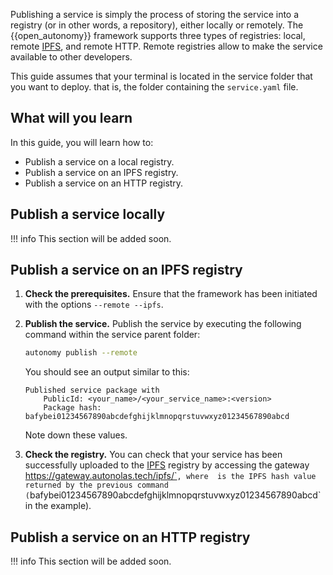 Publishing a service is simply the process of storing the service into a registry (or in other words, a repository), either locally or remotely. The {{open_autonomy}} framework supports three types of registries: local, remote [IPFS](https://ipfs.io/), and remote HTTP. Remote registries allow to make the service available to other developers.

This guide assumes that your terminal is located in the service folder that you want to deploy. that is, the folder containing the `service.yaml` file.

## What will you learn
In this guide, you will learn how to:

  * Publish a service on a local registry.
  * Publish a service on an IPFS registry.
  * Publish a service on an HTTP registry.

## Publish a service locally

!!! info
    This section will be added soon.

## Publish a service on an IPFS registry

1. **Check the prerequisites.** Ensure that the framework has been initiated with the options `--remote --ipfs`.

2. **Publish the service.** Publish the service by executing the following command within the service parent folder:

    ```bash
    autonomy publish --remote
    ```

    You should see an output similar to this:
    ```
    Published service package with
        PublicId: <your_name>/<your_service_name>:<version>
        Package hash: bafybei01234567890abcdefghijklmnopqrstuvwxyz01234567890abcd
    ```
    Note down these values.

3. **Check the registry.** You can check that your service has been successfully uploaded to the [IPFS](https://ipfs.io/) registry by accessing the gateway https://gateway.autonolas.tech/ipfs/`<hash>`, where `<hash>` is the IPFS hash value returned by the previous command (`bafybei01234567890abcdefghijklmnopqrstuvwxyz01234567890abcd` in the example).


## Publish a service on an HTTP registry

!!! info
    This section will be added soon.
